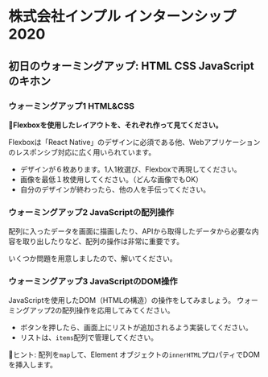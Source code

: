 # 株式会社インプル インターンシップ2020

## 初日のウォーミングアップ: HTML CSS JavaScript のキホン

### ウォーミングアップ1 HTML&CSS

**🦒Flexboxを使用したレイアウトを、それぞれ作って見てください。**

Flexboxは「React Native」のデザインに必須である他、Webアプリケーションのレスポンシブ対応に広く用いられています。

- デザインが６枚あります。1人1枚選び、Flexboxで再現してください。
- 画像を最低１枚使用してください。（どんな画像でもOK）
- 自分のデザインが終わったら、他の人を手伝ってください。


### ウォーミングアップ2 JavaScriptの配列操作

配列に入ったデータを画面に描画したり、APIから取得したデータから必要な内容を取り出したりなど、配列の操作は非常に重要です。

いくつか問題を用意しましたので、解いてください。


### ウォーミングアップ3 JavaScriptのDOM操作

JavaScriptを使用したDOM（HTMLの構造）の操作をしてみましょう。
ウォーミングアップ2の配列操作を応用してみてください。

- ボタンを押したら、画面上にリストが追加されるよう実装してください。
- リストは、`items`配列で管理してください。

💬ヒント: 
配列を`map`して、Element オブジェクトの`innerHTML`プロパティでDOMを挿入します。